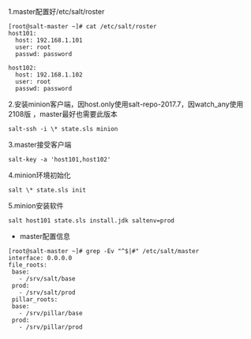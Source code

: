1.master配置好/etc/salt/roster

```
[root@salt-master ~]# cat /etc/salt/roster 
host101:
  host: 192.168.1.101
  user: root
  passwd: password

host102:
  host: 192.168.1.102
  user: root
  passwd: password
```

2.安装minion客户端，因host.only使用salt-repo-2017.7，因watch_any使用2108版 ，master最好也需要此版本

`salt-ssh -i \* state.sls minion`

3.master接受客户端

`salt-key -a 'host101,host102'`

4.minion环境初始化

`salt \* state.sls init`

5.minion安装软件

`salt host101 state.sls install.jdk saltenv=prod`

* master配置信息

```
[root@salt-master ~]# grep -Ev "^$|#" /etc/salt/master 
interface: 0.0.0.0
file_roots:
 base:
   - /srv/salt/base
 prod:
   - /srv/salt/prod
 pillar_roots:
 base:
   - /srv/pillar/base
 prod:
   - /srv/pillar/prod
```
